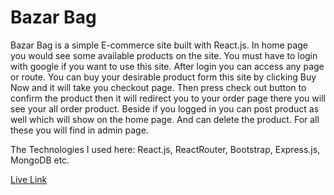 # Bazar Bag

Bazar Bag is a simple E-commerce site built with React.js. In home page you would see some available products on the site. You must have to login with google if you want to use this site. After login you can access any page or route. 
You can buy your desirable product form this site by clicking Buy Now and it will take you checkout page. Then press check out button to confirm the product then it will redirect you to your order page there you will see your all order product.
Beside if you logged in you can post product as well which will show on the home page. And can delete the product. For all these you will find in admin page. 

The Technologies I used here: React.js, ReactRouter, Bootstrap, Express.js, MongoDB etc.

[Live Link](https://bazar-bag.web.app/)